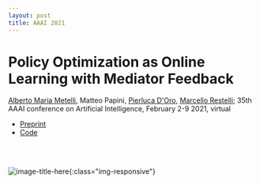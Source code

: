 ```yaml
---
layout: post
title: AAAI 2021
---
```

# Policy Optimization as Online Learning with Mediator Feedback
[Alberto Maria Metelli][5], Matteo Papini, [Pierluca D'Oro][2], [Marcello Restelli][6]; 35th AAAI conference on Artificial Intelligence, February 2-9 2021, virtual

* [Preprint][1]
* [Code][3]

<br/><br/>

![image-title-here](../images/aaai21.jpg){:class="img-responsive"}


[1]:https://arxiv.org/pdf/2012.08225.pdf
[2]:https://proceduralia.github.io/
[3]:https://github.com/proceduralia/randomist
[5]:https://albertometelli.github.io/
[6]:https://restelli.faculty.polimi.it/MyWebSite/index.shtml
